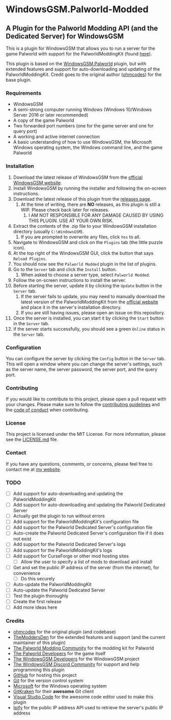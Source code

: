 <!--
 Copyright (c) 2024 TheModdersDen | https://github.com/TheModdersDen

 Permission is hereby granted, free of charge, to any person obtaining a copy of
 this software and associated documentation files (the "Software"), to deal in
 the Software without restriction, including without limitation the rights to
 use, copy, modify, merge, publish, distribute, sublicense, and/or sell copies of
 the Software, and to permit persons to whom the Software is furnished to do so,
 subject to the following conditions:

 The above copyright notice and this permission notice shall be included in all
 copies or substantial portions of the Software.

 THE SOFTWARE IS PROVIDED "AS IS", WITHOUT WARRANTY OF ANY KIND, EXPRESS OR
 IMPLIED, INCLUDING BUT NOT LIMITED TO THE WARRANTIES OF MERCHANTABILITY, FITNESS
 FOR A PARTICULAR PURPOSE AND NONINFRINGEMENT. IN NO EVENT SHALL THE AUTHORS OR
 COPYRIGHT HOLDERS BE LIABLE FOR ANY CLAIM, DAMAGES OR OTHER LIABILITY, WHETHER
 IN AN ACTION OF CONTRACT, TORT OR OTHERWISE, ARISING FROM, OUT OF OR IN
 CONNECTION WITH THE SOFTWARE OR THE USE OR OTHER DEALINGS IN THE SOFTWARE.
 -->

# WindowsGSM.Palworld-Modded

## A Plugin for the Palworld Modding API (and the Dedicated Server) for WindowsGSM

This is a plugin for WindowsGSM that allows you to run a server for the game Palworld with support for the PalworldModdingKit (found [here](https://pwmodding.wiki/)).

This plugin is based on the [WindowsGSM.Palworld](https://github.com/ohmcodes/WindowsGSM.Palworld) plugin, but with extended features and support for auto-downloading and updating of the PalworldModdingKit. Credit goes to the original author ([ohmcodes](https://github.com/ohmcodes)) for the base plugin.

### Requirements

- WindowsGSM
- A semi-strong computer running Windows (Windows 10/Windows Server 2016 or later recommended)
- A copy of the game Palworld
- Two forwarded port numbers (one for the game server and one for query port)
- A working and active internet connection
- A basic understanding of how to use WindowsGSM, the Microsoft Windows operating system, the Windows command line, and the game Palworld

### Installation

1. Download the latest release of WindowsGSM from the [official WindowsGSM website](https://windowsgsm.com/products/windowsgsm-desktop/).
2. Install WindowsGSM by running the installer and following the on-screen instructions.
3. Download the latest release of this plugin from the [releases page](https://github.com/TheModdersDen/WindowsGSM.Palworld-Modded/releases).
   1. At the time of writing, there are **NO** releases, as this plugin is still a WIP. Please check back later for releases.
      1. I AM NOT RESPONSIBLE FOR ANY DAMAGE CAUSED BY USING THIS PLUGIN. USE AT YOUR OWN RISK.
4. Extract the contents of the .zip file to your WindowsGSM installation directory (usually `C:\WindowsGSM`).
   1. If you are prompted to overwrite any files, click `Yes` to all.
5. Navigate to WindowsGSM and click on the `Plugins` tab (the little puzzle icon).
6. At the top right of the WindowsGSM GUI, click the button that says `Reload Plugins`.
7. You should now see the `Palworld Modded` plugin in the list of plugins.
8. Go to the `Server` tab and click the `Install` button.
   1. When asked to choose a server type, select `Palworld Modded`.
9. Follow the on-screen instructions to install the server.
10. Before starting the server, update it by clicking the `Update` button in the `Server` tab.
    1. If the server fails to update, you may need to manually download the latest version of the PalworldModdingKit from the [official website](https://pwmodding.wiki/) and place it in the server's installation directory.
    2. If you are still having issues, please open an issue on this repository.
11. Once the server is installed, you can start it by clicking the `Start` button in the `Server` tab.
12. If the server starts successfully, you should see a green `Online` status in the `Server` tab.

### Configuration

You can configure the server by clicking the `Config` button in the `Server` tab. This will open a window where you can change the server's settings, such as the server name, the server password, the server port, and the query port.

### Contributing

If you would like to contribute to this project, please open a pull request with your changes. Please make sure to follow the [contributing guidelines](docs/CONTRIBUTING./md) and the [code of conduct](docs/CODE_OF_CONDUCT.md) when contributing.

### License

This project is licensed under the MIT License. For more information, please see the [LICENSE.md](LICENSE.md) file.

### Contact

If you have any questions, comments, or concerns, please feel free to contact me at [my website](https://themoddersden.com/contact).

### TODO

- [ ] Add support for auto-downloading and updating the PalworldModdingKit
- [ ] Add support for auto-downloading and updating the Palworld Dedicated Server
- [ ] Actually get the plugin to run without errors
- [ ] Add support for the PalworldModdingKit's configuration file
- [ ] Add support for the Palworld Dedicated Server's configuration file
- [ ] Auto-create the Palworld Dedicated Server's configuration file if it does not exist
- [ ] Add support for the Palworld Dedicated Server's logs
- [ ] Add support for the PalworldModdingKit's logs
- [ ] Add support for CurseForge or other mod hosting sites
  - [ ] Allow the user to specify a list of mods to download and install
- [ ] Get and set the public IP address of the server (from the internet), for convenience
  - [ ] Do this securely
- [ ] Auto-update the PalworldModdingKit
- [ ] Auto-update the Palworld Dedicated Server
- [ ] Test the plugin thoroughly
- [ ] Create the first release
- [ ] Add more ideas here

### Credits

- [ohmcodes](https://github.com/ohmcodes) for the original plugin (and codebase)
- [TheModdersDen](https://themoddersden.com) for the extended features and support (and the current maintainer of this plugin)
- [The Palworld Modding Community](https://pwmodding.wiki/) for the modding kit for Palworld
- [The Palworld Developers](https://www.pocketpair.jp/palworld) for the game itself
- [The WindowsGSM Developers](https://windowsgsm.com/) for the WindowsGSM project
- [The WindowsGSM Discord Community](https://windowsgsm.com/discord) for support and help programming this plugin
- [GitHub](https://github.com) for hosting this project
- [Git](https://git-scm.com) for the version control system
- [Microsoft](https://microsoft.com) for the Windows operating system
- [GitKraken](https://www.gitkraken.com) for their **awesome** Git client
- [Visual Studio Code](https://code.visualstudio.com) for the awesome code editor used to make this plugin
- [Ipify](https://www.ipify.org) for the public IP address API used to retrieve the server's public IP address
